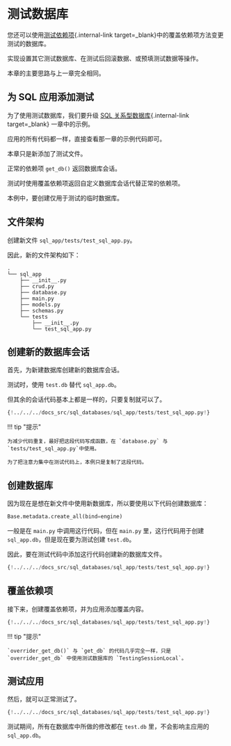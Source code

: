 # 测试数据库

您还可以使用[测试依赖项](testing-dependencies.md){.internal-link target=_blank}中的覆盖依赖项方法变更测试的数据库。

实现设置其它测试数据库、在测试后回滚数据、或预填测试数据等操作。

本章的主要思路与上一章完全相同。

## 为 SQL 应用添加测试

为了使用测试数据库，我们要升级 [SQL 关系型数据库](../tutorial/sql-databases.md){.internal-link target=_blank} 一章中的示例。

应用的所有代码都一样，直接查看那一章的示例代码即可。

本章只是新添加了测试文件。

正常的依赖项 `get_db()` 返回数据库会话。

测试时使用覆盖依赖项返回自定义数据库会话代替正常的依赖项。

本例中，要创建仅用于测试的临时数据库。

## 文件架构

创建新文件 `sql_app/tests/test_sql_app.py`。

因此，新的文件架构如下：

``` hl_lines="9-11"
.
└── sql_app
    ├── __init__.py
    ├── crud.py
    ├── database.py
    ├── main.py
    ├── models.py
    ├── schemas.py
    └── tests
        ├── __init__.py
        └── test_sql_app.py
```

## 创建新的数据库会话

首先，为新建数据库创建新的数据库会话。

测试时，使用 `test.db` 替代 `sql_app.db`。

但其余的会话代码基本上都是一样的，只要复制就可以了。

```Python hl_lines="8-13"
{!../../../docs_src/sql_databases/sql_app/tests/test_sql_app.py!}
```

!!! tip "提示"

    为减少代码重复，最好把这段代码写成函数，在 `database.py` 与 `tests/test_sql_app.py`中使用。
    
    为了把注意力集中在测试代码上，本例只是复制了这段代码。

## 创建数据库

因为现在是想在新文件中使用新数据库，所以要使用以下代码创建数据库：

```Python
Base.metadata.create_all(bind=engine)
```

一般是在 `main.py` 中调用这行代码，但在 `main.py` 里，这行代码用于创建 `sql_app.db`，但是现在要为测试创建 `test.db`。

因此，要在测试代码中添加这行代码创建新的数据库文件。

```Python hl_lines="16"
{!../../../docs_src/sql_databases/sql_app/tests/test_sql_app.py!}
```

## 覆盖依赖项

接下来，创建覆盖依赖项，并为应用添加覆盖内容。

```Python hl_lines="19-24  27"
{!../../../docs_src/sql_databases/sql_app/tests/test_sql_app.py!}
```

!!! tip "提示"

    `overrider_get_db()` 与 `get_db` 的代码几乎完全一样，只是 `overrider_get_db` 中使用测试数据库的 `TestingSessionLocal`。

## 测试应用

然后，就可以正常测试了。

```Python hl_lines="32-47"
{!../../../docs_src/sql_databases/sql_app/tests/test_sql_app.py!}
```

测试期间，所有在数据库中所做的修改都在 `test.db` 里，不会影响主应用的 `sql_app.db`。
